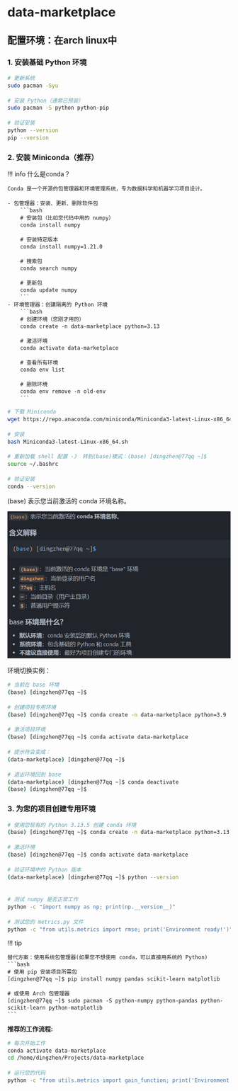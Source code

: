 # data-marketplace

## 配置环境：在arch linux中
### 1. 安装基础 Python 环境
```bash
# 更新系统
sudo pacman -Syu

# 安装 Python（通常已预装）
sudo pacman -S python python-pip

# 验证安装
python --version
pip --version
```
### 2. 安装 Miniconda（推荐）



!!! info 什么是conda？

    Conda 是一个开源的包管理器和环境管理系统，专为数据科学和机器学习项目设计。

    - 包管理器：安装、更新、删除软件包
        ```bash
        # 安装包（比如您代码中用的 numpy）
        conda install numpy

        # 安装特定版本
        conda install numpy=1.21.0

        # 搜索包
        conda search numpy

        # 更新包
        conda update numpy
        ```
    - 环境管理器：创建隔离的 Python 环境
        ```bash
        # 创建环境（您刚才用的）
        conda create -n data-marketplace python=3.13

        # 激活环境
        conda activate data-marketplace

        # 查看所有环境
        conda env list

        # 删除环境
        conda env remove -n old-env
        ```


```bash
# 下载 Miniconda
wget https://repo.anaconda.com/miniconda/Miniconda3-latest-Linux-x86_64.sh

# 安装
bash Miniconda3-latest-Linux-x86_64.sh

# 重新加载 shell 配置 -》 转到(base)模式：(base) [dingzhen@77qq ~]$
source ~/.bashrc

# 验证安装
conda --version
```

(base) 表示您当前激活的 conda 环境名称。

![1752899978383](image/project/1752899978383.png)

环境切换实例：
```bash
# 当前在 base 环境
(base) [dingzhen@77qq ~]$ 

# 创建项目专用环境
(base) [dingzhen@77qq ~]$ conda create -n data-marketplace python=3.9

# 激活项目环境
(base) [dingzhen@77qq ~]$ conda activate data-marketplace

# 提示符会变成：
(data-marketplace) [dingzhen@77qq ~]$ 

# 退出环境回到 base
(data-marketplace) [dingzhen@77qq ~]$ conda deactivate
(base) [dingzhen@77qq ~]$ 
```
### 3. 为您的项目创建专用环境
```bash
# 使用您现有的 Python 3.13.5 创建 conda 环境
(base) [dingzhen@77qq ~]$ conda create -n data-marketplace python=3.13

# 激活环境
(base) [dingzhen@77qq ~]$ conda activate data-marketplace

# 验证环境中的 Python 版本
(data-marketplace) [dingzhen@77qq ~]$ python --version


# 测试 numpy 是否正常工作
python -c "import numpy as np; print(np.__version__)"

# 测试您的 metrics.py 文件
python -c "from utils.metrics import rmse; print('Environment ready!')"

```

!!! tip

    替代方案：使用系统包管理器(如果您不想使用 conda，可以直接用系统的 Python)
    ```bash
    # 使用 pip 安装项目所需包
    [dingzhen@77qq ~]$ pip install numpy pandas scikit-learn matplotlib

    # 或使用 Arch 包管理器
    [dingzhen@77qq ~]$ sudo pacman -S python-numpy python-pandas python-scikit-learn python-matplotlib
    ```
    



**推荐的工作流程:**
```bash
# 每次开始工作
conda activate data-marketplace
cd /home/dingzhen/Projects/data-marketplace

# 运行您的代码
python -c "from utils.metrics import gain_function; print('Environment ready!')"
```
